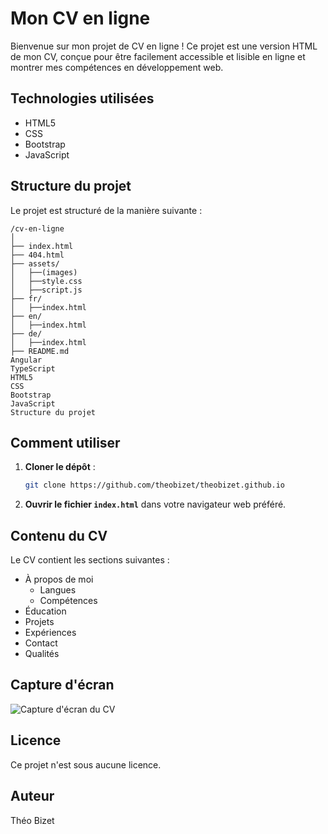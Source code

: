 # Mon CV en ligne

Bienvenue sur mon projet de CV en ligne ! Ce projet est une version HTML de mon CV, conçue pour être facilement accessible et lisible en ligne et montrer mes compétences en développement web.

## Technologies utilisées

- HTML5
- CSS
- Bootstrap
- JavaScript

## Structure du projet

Le projet est structuré de la manière suivante :

```
/cv-en-ligne
│
├── index.html
├── 404.html
├── assets/
│   ├──(images)
│   ├──style.css
│   ├──script.js
├── fr/
│   ├──index.html
├── en/
│   ├──index.html
├── de/
│   ├──index.html
├── README.md
Angular
TypeScript
HTML5
CSS
Bootstrap
JavaScript
Structure du projet
```

## Comment utiliser

1. **Cloner le dépôt** :
   ```bash
   git clone https://github.com/theobizet/theobizet.github.io
   ```

2. **Ouvrir le fichier `index.html`** dans votre navigateur web préféré.

## Contenu du CV

Le CV contient les sections suivantes :

- À propos de moi
   - Langues
   - Compétences
- Éducation
- Projets
- Expériences
- Contact
- Qualités

## Capture d'écran

![Capture d'écran du CV](/assets/capture.png)

## Licence

Ce projet n'est sous aucune licence.

## Auteur

Théo Bizet
